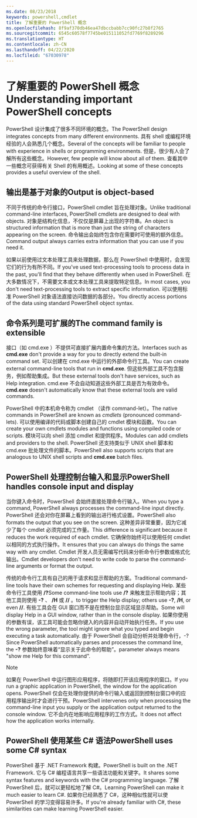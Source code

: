 ```yaml
---
ms.date: 08/23/2018
keywords: powershell,cmdlet
title: 了解重要的 PowerShell 概念
ms.openlocfilehash: 8f9af370db46ea47dbccbabb7cc90fc27b8f2765
ms.sourcegitcommit: 6545c60578f7745be015111052fd7769f8289296
ms.translationtype: HT
ms.contentlocale: zh-CN
ms.lasthandoff: 04/22/2020
ms.locfileid: "67030978"
---
```

# <a name="understanding-important-powershell-concepts"></a><span data-ttu-id="622d0-103">了解重要的 PowerShell 概念</span><span class="sxs-lookup"><span data-stu-id="622d0-103">Understanding important PowerShell concepts</span></span>

<span data-ttu-id="622d0-104">PowerShell 设计集成了很多不同环境的概念。</span><span class="sxs-lookup"><span data-stu-id="622d0-104">The PowerShell design integrates concepts from many different environments.</span></span> <span data-ttu-id="622d0-105">具有 shell 或编程环境经验的人会熟悉几个概念。</span><span class="sxs-lookup"><span data-stu-id="622d0-105">Several of the concepts will be familiar to people with experience in shells or programming environments.</span></span> <span data-ttu-id="622d0-106">但是，很少有人会了解所有这些概念。</span><span class="sxs-lookup"><span data-stu-id="622d0-106">However, few people will know about all of them.</span></span> <span data-ttu-id="622d0-107">查看其中一些概念可获得有关 Shell 的有用概述。</span><span class="sxs-lookup"><span data-stu-id="622d0-107">Looking at some of these concepts provides a useful overview of the shell.</span></span>

## <a name="output-is-object-based"></a><span data-ttu-id="622d0-108">输出是基于对象的</span><span class="sxs-lookup"><span data-stu-id="622d0-108">Output is object-based</span></span>

<span data-ttu-id="622d0-109">不同于传统的命令行接口，PowerShell cmdlet 旨在处理对象。</span><span class="sxs-lookup"><span data-stu-id="622d0-109">Unlike traditional command-line interfaces, PowerShell cmdlets are designed to deal with objects.</span></span>
<span data-ttu-id="622d0-110">对象是结构化信息，不仅仅是屏幕上出现的字符串。</span><span class="sxs-lookup"><span data-stu-id="622d0-110">An object is structured information that is more than just the string of characters appearing on the screen.</span></span> <span data-ttu-id="622d0-111">命令输出会始终包含你在需要时可使用的额外信息。</span><span class="sxs-lookup"><span data-stu-id="622d0-111">Command output always carries extra information that you can use if you need it.</span></span>

<span data-ttu-id="622d0-112">如果以前使用过文本处理工具来处理数据，那么在 PowerShell 中使用时，会发现它们的行为有所不同。</span><span class="sxs-lookup"><span data-stu-id="622d0-112">If you've used text-processing tools to process data in the past, you'll find that they behave differently when used in PowerShell.</span></span> <span data-ttu-id="622d0-113">在大多数情况下，不需要文本或文本处理工具来提取特定信息。</span><span class="sxs-lookup"><span data-stu-id="622d0-113">In most cases, you don't need text-processing tools to extract specific information.</span></span> <span data-ttu-id="622d0-114">可以使用标准 PowerShell 对象语法直接访问数据的各部分。</span><span class="sxs-lookup"><span data-stu-id="622d0-114">You directly access portions of the data using standard PowerShell object syntax.</span></span>

## <a name="the-command-family-is-extensible"></a><span data-ttu-id="622d0-115">命令系列是可扩展的</span><span class="sxs-lookup"><span data-stu-id="622d0-115">The command family is extensible</span></span>

<span data-ttu-id="622d0-116">接口（如 cmd.exe  ）不提供可直接扩展内置命令集的方法。</span><span class="sxs-lookup"><span data-stu-id="622d0-116">Interfaces such as **cmd.exe** don't provide a way for you to directly extend the built-in command set.</span></span> <span data-ttu-id="622d0-117">可以创建在 cmd.exe  中运行的外部命令行工具。</span><span class="sxs-lookup"><span data-stu-id="622d0-117">You can create external command-line tools that run in **cmd.exe**.</span></span> <span data-ttu-id="622d0-118">但这些外部工具不包含服务，例如帮助集成。</span><span class="sxs-lookup"><span data-stu-id="622d0-118">But these external tools don't have services, such as Help integration.</span></span> <span data-ttu-id="622d0-119"> cmd.exe 不会自动知道这些外部工具是否为有效命令。</span><span class="sxs-lookup"><span data-stu-id="622d0-119">**cmd.exe** doesn't automatically know that these external tools are valid commands.</span></span>

<span data-ttu-id="622d0-120">PowerShell 中的本机命令称为 cmdlet  （读作 command-let）。</span><span class="sxs-lookup"><span data-stu-id="622d0-120">The native commands in PowerShell are known as *cmdlets* (pronounced command-lets).</span></span> <span data-ttu-id="622d0-121">可以使用编译的代码或脚本创建自己的 cmdlet 模块和函数。</span><span class="sxs-lookup"><span data-stu-id="622d0-121">You can create your own cmdlets modules and functions using compiled code or scripts.</span></span> <span data-ttu-id="622d0-122">模块可以向 shell 添加 cmdlet 和提供程序。</span><span class="sxs-lookup"><span data-stu-id="622d0-122">Modules can add cmdlets and providers to the shell.</span></span> <span data-ttu-id="622d0-123">PowerShell 还支持类似于 UNIX shell 脚本和 cmd.exe  批处理文件的脚本。</span><span class="sxs-lookup"><span data-stu-id="622d0-123">PowerShell also supports scripts that are analogous to UNIX shell scripts and **cmd.exe** batch files.</span></span>

## <a name="powershell-handles-console-input-and-display"></a><span data-ttu-id="622d0-124">PowerShell 处理控制台输入和显示</span><span class="sxs-lookup"><span data-stu-id="622d0-124">PowerShell handles console input and display</span></span>

<span data-ttu-id="622d0-125">当你键入命令时，PowerShell 会始终直接处理命令行输入。</span><span class="sxs-lookup"><span data-stu-id="622d0-125">When you type a command, PowerShell always processes the command-line input directly.</span></span> <span data-ttu-id="622d0-126">PowerShell 还会对你在屏幕上看到的输出进行格式设置。</span><span class="sxs-lookup"><span data-stu-id="622d0-126">PowerShell also formats the output that you see on the screen.</span></span> <span data-ttu-id="622d0-127">这种差异非常重要，因为它减少了每个 cmdlet 必须完成的工作量。</span><span class="sxs-lookup"><span data-stu-id="622d0-127">This difference is significant because it reduces the work required of each cmdlet.</span></span> <span data-ttu-id="622d0-128">它确保你始终可以使用任何 cmdlet 以相同的方式执行操作。</span><span class="sxs-lookup"><span data-stu-id="622d0-128">It ensures that you can always do things the same way with any cmdlet.</span></span> <span data-ttu-id="622d0-129">Cmdlet 开发人员无需编写代码来分析命令行参数或格式化输出。</span><span class="sxs-lookup"><span data-stu-id="622d0-129">Cmdlet developers don't need to write code to parse the command-line arguments or format the output.</span></span>

<span data-ttu-id="622d0-130">传统的命令行工具有自己的用于请求和显示帮助的方案。</span><span class="sxs-lookup"><span data-stu-id="622d0-130">Traditional command-line tools have their own schemes for requesting and displaying Help.</span></span> <span data-ttu-id="622d0-131">某些命令行工具使用 **/?**</span><span class="sxs-lookup"><span data-stu-id="622d0-131">Some command-line tools use **/?**</span></span> <span data-ttu-id="622d0-132">来触发显示帮助内容；其他工具则使用 **-?** 、 **/H** 或 **//** 。</span><span class="sxs-lookup"><span data-stu-id="622d0-132">to trigger the Help display; others use **-?**, **/H**, or even **//**.</span></span> <span data-ttu-id="622d0-133">有些工具会在 GUI 窗口而不是在控制台显示区域显示帮助。</span><span class="sxs-lookup"><span data-stu-id="622d0-133">Some will display Help in a GUI window, rather than in the console display.</span></span> <span data-ttu-id="622d0-134">如果你使用的参数有误，该工具可能会忽略你键入的内容并自动开始执行任务。</span><span class="sxs-lookup"><span data-stu-id="622d0-134">If you use the wrong parameter, the tool might ignore what you typed and begin executing a task automatically.</span></span>
<span data-ttu-id="622d0-135">由于 PowerShell 会自动分析并处理命令行，-? </span><span class="sxs-lookup"><span data-stu-id="622d0-135">Since PowerShell automatically parses and processes the command line, the **-?**</span></span> <span data-ttu-id="622d0-136">参数始终意味着“显示关于此命令的帮助”。</span><span class="sxs-lookup"><span data-stu-id="622d0-136">parameter always means "show me Help for this command".</span></span>

> [!NOTE]
> <span data-ttu-id="622d0-137">如果在 PowerShell 中运行图形应用程序，将随即打开该应用程序的窗口。</span><span class="sxs-lookup"><span data-stu-id="622d0-137">If you run a graphic application in PowerShell, the window for the application opens.</span></span>
> <span data-ttu-id="622d0-138">PowerShell 仅会在处理你提供的命令行输入或返回到控制台窗口中的应用程序输出时才会进行干预。</span><span class="sxs-lookup"><span data-stu-id="622d0-138">PowerShell intervenes only when processing the command-line input you supply or the application output returned to the console window.</span></span> <span data-ttu-id="622d0-139">它不会内在地影响应用程序的工作方式。</span><span class="sxs-lookup"><span data-stu-id="622d0-139">It does not affect how the application works internally.</span></span>

## <a name="powershell-uses-some-c-syntax"></a><span data-ttu-id="622d0-140">PowerShell 使用某些 C# 语法</span><span class="sxs-lookup"><span data-stu-id="622d0-140">PowerShell uses some C# syntax</span></span>

<span data-ttu-id="622d0-141">PowerShell 基于 .NET Framework 构建。</span><span class="sxs-lookup"><span data-stu-id="622d0-141">PowerShell is built on the .NET Framework.</span></span> <span data-ttu-id="622d0-142">它与 C# 编程语言共享一些语法功能和关键字。</span><span class="sxs-lookup"><span data-stu-id="622d0-142">It shares some syntax features and keywords with the C# programming language.</span></span> <span data-ttu-id="622d0-143">了解 PowerShell 后，就可以更轻松地了解 C#。</span><span class="sxs-lookup"><span data-stu-id="622d0-143">Learning PowerShell can make it much easier to learn C#.</span></span> <span data-ttu-id="622d0-144">如果你已经熟悉了 C#，这种相似性就可以使 PowerShell 的学习变得容易许多。</span><span class="sxs-lookup"><span data-stu-id="622d0-144">If you're already familiar with C#, these similarities can make learning PowerShell easier.</span></span>
